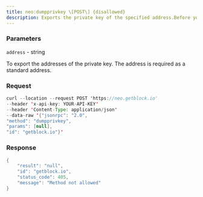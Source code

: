 ```yaml
---
title: neo:dumpprivkey \[POST\] {disallowed}
description: Exports the private key of the specified address.Before you can invoke this method you must call the RPC methodopenwallet to open the wallet first.
---
```


### Parameters


`address` - string

To export the addresses of the private key. The address is required as a
standard address.

### Request

``` java
curl --location --request POST 'https://neo.getblock.io' 
--header 'x-api-key: YOUR-API-KEY' 
--header 'Content-Type: application/json' 
--data-raw '{"jsonrpc": "2.0",
"method": "dumpprivkey",
"params": [null],
"id": "getblock.io"}'
```

###  Response

``` java
{
    "result": "null",
    "id": "getblock.io",
    "status_code": 405,
    "message": "Method not allowed"
}
```

